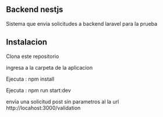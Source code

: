 ## Backend nestjs

Sistema que envia solicitudes a backend laravel para la prueba

## Instalacion

Clona este repositorio

ingresa a la carpeta de la aplicacion

Ejecuta : npm install

Ejecuta : npm run start:dev

envia una solicitud post sin parametros al la url http://locahost:3000/validation